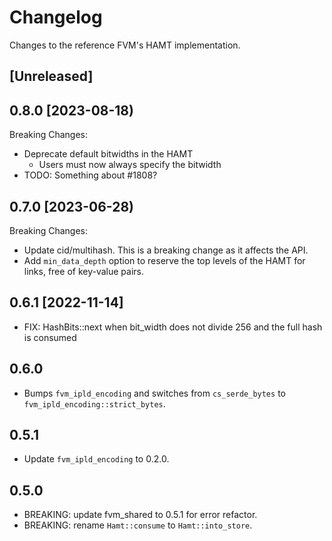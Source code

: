 # Changelog

Changes to the reference FVM's HAMT implementation.

## [Unreleased]

## 0.8.0 [2023-08-18)

Breaking Changes:

- Deprecate default bitwidths in the HAMT
  - Users must now always specify the bitwidth
- TODO: Something about #1808?

## 0.7.0 [2023-06-28)

Breaking Changes:

- Update cid/multihash. This is a breaking change as it affects the API.
- Add `min_data_depth` option to reserve the top levels of the HAMT for links, free of key-value pairs.

## 0.6.1 [2022-11-14]

- FIX: HashBits::next when bit_width does not divide 256 and the full hash is consumed

## 0.6.0

- Bumps `fvm_ipld_encoding` and switches from `cs_serde_bytes` to `fvm_ipld_encoding::strict_bytes`.

## 0.5.1

- Update `fvm_ipld_encoding` to 0.2.0.

## 0.5.0

- BREAKING: update fvm_shared to 0.5.1 for error refactor.
- BREAKING: rename `Hamt::consume` to `Hamt::into_store`.
